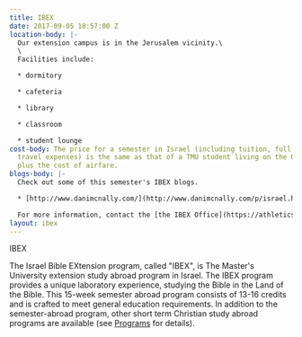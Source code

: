 ```yaml
---
title: IBEX
date: 2017-09-05 18:57:00 Z
location-body: |-
  Our extension campus is in the Jerusalem vicinity.\
  \
  Facilities include:

  * dormitory

  * cafeteria

  * library

  * classroom

  * student lounge
cost-body: The price for a semester in Israel (including tuition, full board and class-related
  travel expenses) is the same as that of a TMU student living on the California campus,
  plus the cost of airfare.
blogs-body: |-
  Check out some of this semester's IBEX blogs.

  * [http://www.danimcnally.com/](http://www.danimcnally.com/p/israel.html)

  For more information, contact the [the IBEX Office](https://athletics.masters.edu/academics/undergraduate/ibex/ibex-office.aspx).
layout: ibex
---
```


IBEX

The Israel Bible EXtension program, called "IBEX", is The Master's University extension study abroad program in Israel. The IBEX program provides a unique laboratory experience, studying the Bible in the Land of the Bible. This 15-week semester abroad program consists of 13-16 credits and is crafted to meet general education requirements. In addition to the semester-abroad program, other short term Christian study abroad programs are available (see [Programs](http://masters.edu/academics/undergraduate/ibex/programs/) for details).